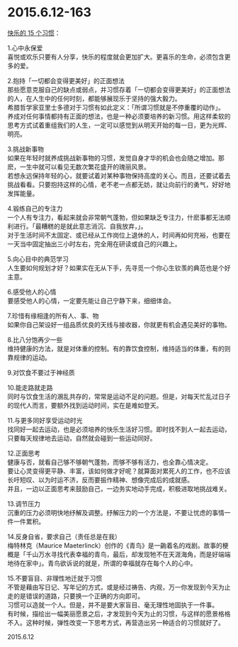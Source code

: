 2015.6.12-163
=============
[快乐的 15 个习惯](https://qdan.me/list/VNod0tOLcWqil4Nc)：

1.心中永保爱  
喜悦或欢乐只要有人分享，快乐的程度就会更加扩大。更喜乐的生命，必须包含更多的爱。

2.抱持「一切都会变得更美好」的正面想法  
那些愿意克服自己的缺点或弱点，并习惯存着「一切都会变得更美好」的正面想法的人，在人生中的任何时刻，都能够展现乐于坚持的强大毅力。  
希腊哲学家亚里士多德对于习惯有如此定义：「所谓习惯就是不停重覆的动作」。  
养成对任何事情都持有正面的想法，也是一种必须要培养的新习惯。用这样柔软的思考方式试着重组我们的人生，一定可以感觉到从明天开始的每一日，更为光辉、明亮。

3.挑战新事物  
如果在年轻时就养成挑战新事物的习惯，发觉自身才华的机会也会随之增加。那麽，一生中就可以看见无数次繁花盛开的瑰丽风景。  
若想永远保持年轻的心，就要试着对某种事物保持高度的关心。而且，还要试着去挑战看看。只要抱持这样的心情，老不老一点都无妨，就让向前行的勇气，好好地发挥能量。

4.锻练自己的专注力  
一个人有专注力，看起来就会非常朝气蓬勃，但如果缺乏专注力，什麽事都无法顺利进行。「最糟糕的是就此意志消沉、自我放弃，」。  
对于生活时间不太固定、或已经从工作岗位上退休的人，时间再如何充裕，也要在一天当中固定抽出三小时左右，完全用在研读或自己的兴趣上。

5.向心目中的典范学习  
人生要如何规划才好？如果实在无从下手，先寻觅一个你心生钦羡的典范也是个好主意。

6.感受他人的心情  
要感受他人的心情，一定要先能让自己宁静下来，细细体会。

7.珍惜有缘相逢的所有人、事、物  
如果你自己架设好一组品质优良的天线与接收器，你就更有机会遇见美好的事物。

8.比八分饱再少一些  
维持健康的方法，就是对体重的控制。有的靠饮食控制，维持适当的体重，有的则靠规律的运动。

9.对饮食不要过于神经质  

10.能走路就走路  
同时与饮食生活的溷乱共存的，常常是运动不足的问题。但是，对每天忙乱过日子的现代人而言，要额外找到运动时间，实在是难如登天。

11.与更多同好享受运动时光  
找同好一起去运动，也是必须培养的快乐生活好习惯。即时找不到人一起去运动，只要每天规律地去运动，自然就会碰到一些运动同好。

12.正面思考  
健康与否，就看自己够不够朝气蓬勃，而够不够有活力，也全靠心情决定。  
要让心灵变得更平静、丰富，该如何做才好呢？就算面对累死人的工作，也不应该长吁短叹、以为时运不济，反而要振作精神、想像完成后的成就感。  
并且，一边以正面思考来鼓励自己，一边务实地动手完成，积极进取地挑战难关。

13.调节压力  
沉重的压力必须明快地纾解及调整。纾解压力的一个方法是，不要让忧虑的事情一件一件累积。

14.反身自省，要求自己（责任总是在我）  
梅特林克（Maurice Maeterlinck）创作的《青鸟》是一齣着名的戏剧。故事的梗概是「千山万水寻找代表幸福的青鸟，最后，却发现牠不在天涯海角，而是好端端地待在家中」。青鸟欲诉说的就是，所谓的幸福就存在每个人的心中。

15.不要盲目、非理性地迁就于习惯  
不管是藉由写日记、写年记的方式，或是经过祷告、内观，万一你发现到今天为止走的是错误的道路，只要换一个正确的方向即可。  
习惯可以造就一个人。但是，并不是要大家盲目、毫无理性地固执于一件事。  
有时候，描绘出一幅美丽愿景之后，才发现到今天为止的习惯，与这样的愿景格格不入。这种时候，弹性改变一下思考方式，再营造出另一种适合的习惯就好了。

2015.6.12